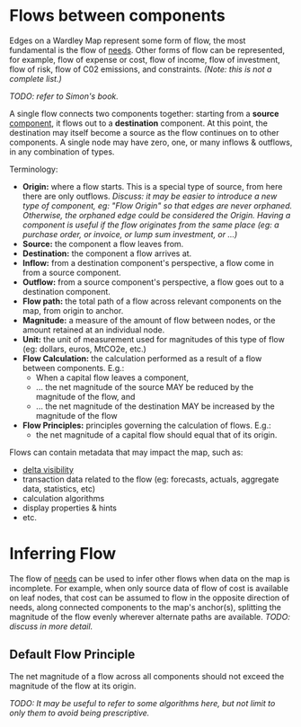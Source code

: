 # Flows between components

Edges on a Wardley Map represent some form of flow, the most fundamental is the flow of [needs](Need.md).
Other forms of flow can be represented, for example, flow of expense or cost, flow of income, flow of
investment, flow of risk, flow of C02 emissions, and constraints.  _(Note: this is not a complete list.)_

_TODO: refer to Simon's book._

A single flow connects two components together: starting from a **source** [component](Component.md), it flows
out to a **destination** component.  At this point, the destination may itself become a source as the flow
continues on to other components.  A single node may have zero, one, or many inflows & outflows, in any
combination of types.

Terminology:
 - **Origin:** where a flow starts.  This is a special type of source, from here there are only outflows.
   _Discuss: it may be easier to introduce a new type of component, eg: "Flow Origin" so that edges are
   never orphaned.  Otherwise, the orphaned edge could be considered the Origin.  Having a component is
   useful if the flow originates from the same place (eg: a purchase order, or invoice, or lump sum
   investment, or ...)_
 - **Source:** the component a flow leaves from.
 - **Destination:** the component a flow arrives at.
 - **Inflow:** from a destination component's perspective, a flow come in from a source component.
 - **Outflow:** from a source component's perspective, a flow goes out to a destination component.
 - **Flow path:** the total path of a flow across relevant components on the map, from origin to anchor.
 - **Magnitude:** a measure of the amount of flow between nodes, or the amount retained at an individual node.
 - **Unit:** the unit of measurement used for magnitudes of this type of flow (eg: dollars, euros, MtCO2e, etc.)
 - **Flow Calculation:** the calculation performed as a result of a flow between components.  E.g.:
   - When a capital flow leaves a component,
   - ... the net magnitude of the source MAY be reduced by the magnitude of the flow, and
   - ... the net magnitude of the destination MAY be increased by the magnitude of the flow
 - **Flow Principles:** principles governing the calculation of flows.  E.g.:
   - the net magnitude of a capital flow should equal that of its origin.

Flows can contain metadata that may impact the map, such as:
 - [delta visibility](../tokens/Visibility.md)
 - transaction data related to the flow (eg: forecasts, actuals, aggregate data, statistics, etc)
 - calculation algorithms
 - display properties & hints
 - etc.


# Inferring Flow
The flow of [needs](Need.md) can be used to infer other flows when data on the map is incomplete.  For example,
when only source data of flow of cost is available on leaf nodes, that cost can be assumed to flow in the
opposite direction of needs, along connected components to the map's anchor(s), splitting the magnitude of the
flow evenly wherever alternate paths are available.  _TODO: discuss in more detail._

## Default Flow Principle
The net magnitude of a flow across all components should not exceed the magnitude of the flow at its origin.

_TODO: It may be useful to refer to some algorithms here, but not limit to only them to avoid being prescriptive._
